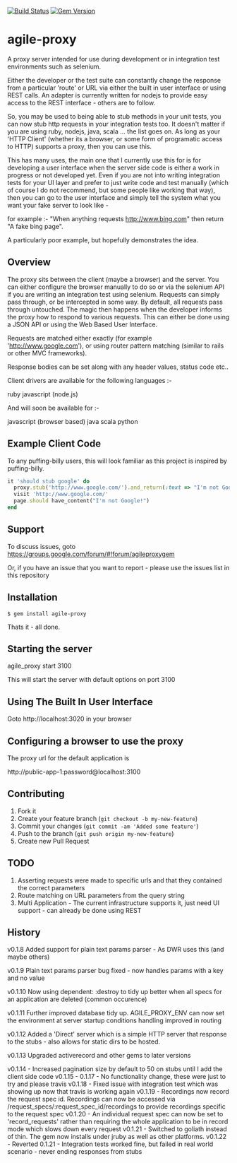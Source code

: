  [![Build Status](https://travis-ci.org/garytaylor/agileproxy.svg?branch=master)](https://travis-ci.org/garytaylor/agileproxy)
 [![Gem Version](https://badge.fury.io/rb/agile-proxy.svg)](http://badge.fury.io/rb/agile-proxy)
# agile-proxy

A proxy server intended for use during development or in integration test environments such as selenium.

Either the developer or the test suite can constantly change the response from a particular 'route' or URL via
either the built in user interface or using REST calls.  An adapter is currently written for nodejs to provide easy
 access to the REST interface - others are to follow.

So, you may be used to being able to stub methods in your unit tests, you can now stub http requests in your integration
tests too.  It doesn't matter if you are using ruby, nodejs, java, scala ... the list goes on.  As long as your 'HTTP Client'
 (whether its a browser, or some form of programatic access to HTTP) supports a proxy, then you can use this.

This has many uses, the main one that I currently use this for is for developing a user interface when the server side
code is either a work in progress or not developed yet.
Even if you are not into writing integration tests for your UI layer and prefer to just write code and test manually
(which of course I do not recommend, but some people like working that way), then you can go to the user interface
and simply tell the system what you want your fake server to look like -

for example :- "When anything requests http://www.bing.com" then return "A fake bing page".

A particularly poor example, but hopefully demonstrates the idea.

## Overview

The proxy sits between the client (maybe a browser) and the server. You can either configure the browser manually to do so
or via the selenium API if you are writing an integration test using selenium.
Requests can simply pass through, or be intercepted in some way.
By default, all requests pass through untouched.
The magic then happens when the developer informs the proxy how to respond to various requests.  This
can either be done using a JSON API or using the Web Based User Interface.

Requests are matched either exactly (for example 'http://www.google.com'), or using router pattern matching
(similar to rails or other MVC frameworks).

Response bodies can be set along with any header values, status code etc..

Client drivers are available for the following languages :-

ruby
javascript (node.js)

And will soon be available for :-

javascript (browser based)
java
scala
python

## Example Client Code
To any puffing-billy users, this will look familiar as this project is inspired by puffing-billy.

```ruby
it 'should stub google' do
  proxy.stub('http://www.google.com/').and_return(:text => "I'm not Google!")
  visit 'http://www.google.com/'
  page.should have_content("I'm not Google!")
end
```
## Support

To discuss issues, goto https://groups.google.com/forum/#!forum/agileproxygem

Or, if you have an issue that you want to report - please use the issues list in this repository

## Installation

    $ gem install agile-proxy

Thats it - all done.

## Starting the server

agile_proxy start 3100

This will start the server with default options on port 3100

## Using The Built In User Interface

Goto http://localhost:3020 in your browser

## Configuring a browser to use the proxy

The proxy url for the default application is

http://public-app-1:password@localhost:3100

## Contributing

1. Fork it
2. Create your feature branch (`git checkout -b my-new-feature`)
3. Commit your changes (`git commit -am 'Added some feature'`)
4. Push to the branch (`git push origin my-new-feature`)
5. Create new Pull Request

## TODO

1. Asserting requests were made to specific urls and that they contained the correct parameters
2. Route matching on URL parameters from the query string
3. Multi Application - The current infrastructure supports it, just need UI support - can already be done using REST

## History
v0.1.8 Added support for plain text params parser - As DWR uses this (and maybe others)

v0.1.9 Plain text params parser bug fixed - now handles params with a key and no value

v0.1.10 Now using dependent: :destroy to tidy up better when all specs for an application are deleted (common occurence)

v0.1.11 Further improved database tidy up.
        AGILE_PROXY_ENV can now set the environment at server startup
        conditions handling improved in routing

v0.1.12 Added a 'Direct' server which is a simple HTTP server that response to the stubs - also allows
        for static dirs to be hosted.

v0.1.13 Upgraded activerecord and other gems to later versions

v0.1.14 - Increased pagination size by default to 50 on stubs until I add the client side code
v0.1.15 - 0.1.17 - No functionality change, these were just to try and please travis
v0.1.18 - Fixed issue with integration test which was showing up now that travis is working again
v0.1.19 - Recordings now record the request spec id.
            Recordings can now be accessed via /request_specs/:request_spec_id/recordings to provide recordings specific to the request spec
v0.1.20 - An individual request spec can now be set to 'record_requests' rather than requiring the whole application to be in record mode which slows down every request
v0.1.21 - Switched to goliath instead of thin.  The gem now installs under jruby as well as other platforms.
v0.1.22 - Reverted 0.1.21 - Integration tests worked fine, but failed in real world scenario - never ending responses from stubs

